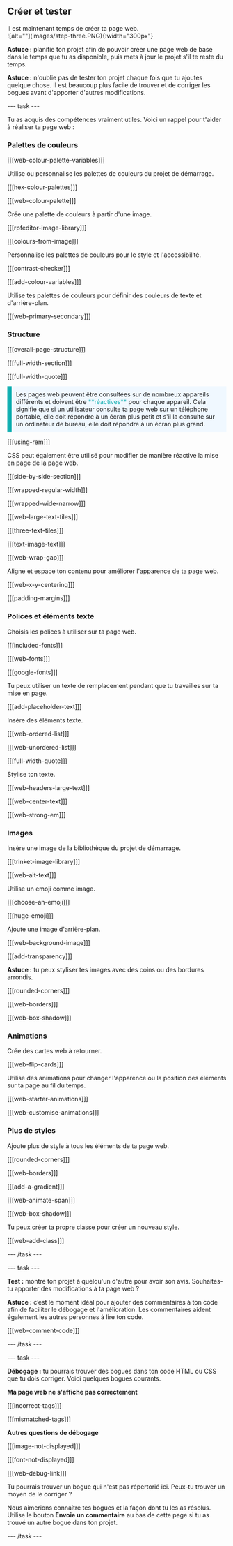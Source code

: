 ## Créer et tester

<div style="display: flex; flex-wrap: wrap">
<div style="flex-basis: 200px; flex-grow: 1; margin-right: 15px;">
Il est maintenant temps de créer ta page web. 

</div>
<div>
![alt=""](images/step-three.PNG){:width="300px"}
</div>
</div>

**Astuce :** planifie ton projet afin de pouvoir créer une page web de base dans le temps que tu as disponible, puis mets à jour le projet s'il te reste du temps.

**Astuce :** n'oublie pas de tester ton projet chaque fois que tu ajoutes quelque chose. Il est beaucoup plus facile de trouver et de corriger les bogues avant d'apporter d'autres modifications.

\--- task ---

Tu as acquis des compétences vraiment utiles. Voici un rappel pour t'aider à réaliser ta page web :

### Palettes de couleurs

[[[web-colour-palette-variables]]]

Utilise ou personnalise les palettes de couleurs du projet de démarrage.

[[[hex-colour-palettes]]]

[[[web-colour-palette]]]

Crée une palette de couleurs à partir d'une image.

[[[rpfeditor-image-library]]]

[[[colours-from-image]]]

Personnalise les palettes de couleurs pour le style et l'accessibilité.

[[[contrast-checker]]]

[[[add-colour-variables]]]

Utilise tes palettes de couleurs pour définir des couleurs de texte et d'arrière-plan.

[[[web-primary-secondary]]]

### Structure

[[[overall-page-structure]]]

[[[full-width-section]]]

[[[full-width-quote]]]

<p style="border-left: solid; border-width:10px; border-color: #0faeb0; background-color: aliceblue; padding: 10px;">
Les pages web peuvent être consultées sur de nombreux appareils différents et doivent être <span style="color: #0faeb0">**réactives**</span> pour chaque appareil. Cela signifie que si un utilisateur consulte ta page web sur un téléphone portable, elle doit répondre à un écran plus petit et s'il la consulte sur un ordinateur de bureau, elle doit répondre à un écran plus grand. 
</p>

[[[using-rem]]]

CSS peut également être utilisé pour modifier de manière réactive la mise en page de la page web.

[[[side-by-side-section]]]

[[[wrapped-regular-width]]]

[[[wrapped-wide-narrow]]]

[[[web-large-text-tiles]]]

[[[three-text-tiles]]]

[[[text-image-text]]]

[[[web-wrap-gap]]]

Aligne et espace ton contenu pour améliorer l'apparence de ta page web.

[[[web-x-y-centering]]]

[[[padding-margins]]]

### Polices et éléments texte

Choisis les polices à utiliser sur ta page web.

[[[included-fonts]]]

[[[web-fonts]]]

[[[google-fonts]]]

Tu peux utiliser un texte de remplacement pendant que tu travailles sur ta mise en page.

[[[add-placeholder-text]]]

Insère des éléments texte.

[[[web-ordered-list]]]

[[[web-unordered-list]]]

[[[full-width-quote]]]

Stylise ton texte.

[[[web-headers-large-text]]]

[[[web-center-text]]]

[[[web-strong-em]]]

### Images

Insère une image de la bibliothèque du projet de démarrage.

[[[trinket-image-library]]]

[[[web-alt-text]]]

Utilise un emoji comme image.

[[[choose-an-emoji]]]

[[[huge-emoji]]]

Ajoute une image d'arrière-plan.

[[[web-background-image]]]

[[[add-transparency]]]

**Astuce :** tu peux styliser tes images avec des coins ou des bordures arrondis.

[[[rounded-corners]]]

[[[web-borders]]]

[[[web-box-shadow]]]

### Animations

Crée des cartes web à retourner.

[[[web-flip-cards]]]

Utilise des animations pour changer l'apparence ou la position des éléments sur ta page au fil du temps.

[[[web-starter-animations]]]

[[[web-customise-animations]]]

### Plus de styles

Ajoute plus de style à tous les éléments de ta page web.

[[[rounded-corners]]]

[[[web-borders]]]

[[[add-a-gradient]]]

[[[web-animate-span]]]

[[[web-box-shadow]]]

Tu peux créer ta propre classe pour créer un nouveau style.

[[[web-add-class]]]

\--- /task ---

\--- task ---

**Test :** montre ton projet à quelqu'un d'autre pour avoir son avis. Souhaites-tu apporter des modifications à ta page web ?

**Astuce :** c’est le moment idéal pour ajouter des commentaires à ton code afin de faciliter le débogage et l'amélioration. Les commentaires aident également les autres personnes à lire ton code.

[[[web-comment-code]]]

\--- /task ---

\--- task ---

**Débogage :** tu pourrais trouver des bogues dans ton code HTML ou CSS que tu dois corriger. Voici quelques bogues courants.

**Ma page web ne s'affiche pas correctement**

[[[incorrect-tags]]]

[[[mismatched-tags]]]

**Autres questions de débogage**

[[[image-not-displayed]]]

[[[font-not-displayed]]]

[[[web-debug-link]]]

Tu pourrais trouver un bogue qui n'est pas répertorié ici. Peux-tu trouver un moyen de le corriger ?

Nous aimerions connaître tes bogues et la façon dont tu les as résolus. Utilise le bouton **Envoie un commentaire** au bas de cette page si tu as trouvé un autre bogue dans ton projet.

\--- /task ---

